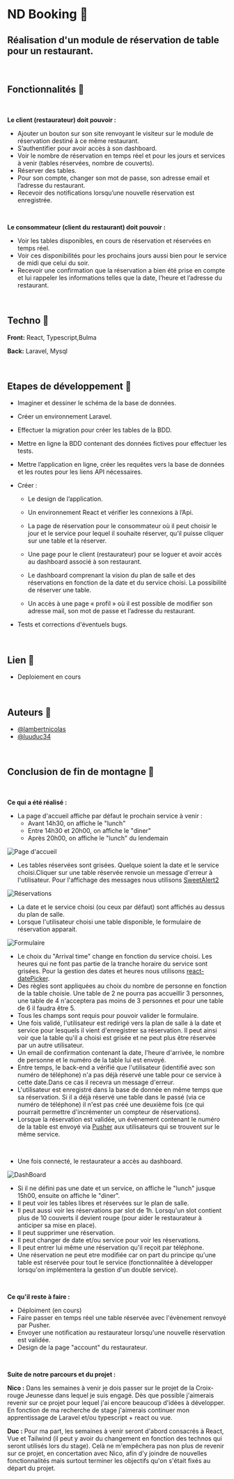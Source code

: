
# ND Booking 🍴




## Réalisation d'un module de réservation de table pour un restaurant.

&nbsp;
## Fonctionnalités 🥗

&nbsp;

**Le client (restaurateur) doit pouvoir :**

- Ajouter un bouton sur son site renvoyant le visiteur sur le module de réservation destiné à ce même restaurant.
- S’authentifier pour avoir accès à son dashboard.
- Voir le nombre de réservation en temps réel et pour les jours et services à venir (tables réservées, nombre de couverts).
- Réserver des tables.
- Pour son compte, changer son mot de passe, son adresse email et l’adresse du restaurant.
- Recevoir des notifications lorsqu’une nouvelle réservation est enregistrée.

&nbsp;

**Le consommateur (client du restaurant) doit pouvoir :**

- Voir les tables disponibles, en cours de réservation et réservées en temps réel.
- Voir ces disponibilités pour les prochains jours aussi bien pour le service de midi que celui du soir.
- Recevoir une confirmation que la réservation a bien été prise en compte et lui rappeler les informations telles que la date, l’heure et l’adresse du restaurant.

&nbsp;
## Techno 🍕

**Front:** React, Typescript,Bulma

**Back:** Laravel, Mysql

&nbsp;
## Etapes de développement 🍔

* Imaginer et dessiner le schéma de la base de données.
* Créer un environnement Laravel.
* Effectuer la migration pour créer les tables de la BDD.
* Mettre en ligne la BDD contenant des données fictives pour effectuer les tests.
* Mettre l’application en ligne, créer les requêtes vers la base de données et les routes pour les liens API nécessaires.
* Créer :

  * Le design de l’application.

  * Un environnement React et vérifier les connexions à l’Api.

  * La page de réservation pour le consommateur où il peut choisir le jour et le service pour lequel il souhaite réserver, qu’il puisse cliquer sur une table et la réserver.

  * Une page pour le client (restaurateur) pour se loguer et avoir accès au dashboard associé à son restaurant.

  * Le dashboard comprenant la vision du plan de salle et des réservations en fonction de la date et du service choisi. La possibilité de réserver une table.

  * Un accès à une page « profil » où il est possible de modifier son adresse mail, son mot de passe et l’adresse du restaurant.

* Tests et corrections d'éventuels bugs.
 
&nbsp;
## Lien 🍟

 - Deploiement en cours

&nbsp;
## Auteurs 🍗

- [@lambertnicolas](https://github.com/lambertnicolas)
- [@luuduc34](https://github.com/luuduc34)

&nbsp;

## Conclusion de fin de montagne 📝

&nbsp;

**Ce qui a été réalisé :**

- La page d'accueil affiche par défaut le prochain service à venir :
  * Avant 14h30, on affiche le "lunch"
  * Entre 14h30 et 20h00, on affiche le "diner"
  * Après 20h00, on affiche le "lunch" du lendemain

![Page d'accueil](https://raw.githubusercontent.com/lambertnicolas/NDBooking/main/resources/img/ndb1.jpg)
- Les tables réservées sont grisées. Quelque soient la date et le service choisi.Cliquer sur une table réservée renvoie un message d'erreur à l'utilisateur. Pour l'affichage des messages nous utilisons [SweetAlert2](https://sweetalert2.github.io/)

![Réservations](https://raw.githubusercontent.com/lambertnicolas/NDBooking/main/resources/img/ndb4.jpg)

- La date et le service choisi (ou ceux par défaut) sont affichés au dessus du plan de salle.
- Lorsque l'utilisateur choisi une table disponible, le formulaire de réservation apparait.

![Formulaire](https://raw.githubusercontent.com/lambertnicolas/NDBooking/main/resources/img/ndb2.jpg)

- Le choix du "Arrival time" change en fonction du service choisi. Les heures qui ne font pas partie de la tranche horaire du service sont grisées. Pour la gestion des dates et heures nous utilisons [react-datePicker](https://reactdatepicker.com/).
- Des règles sont appliquées au choix du nombre de personne en fonction de la table choisie. Une table de 2 ne pourra pas accueillir 3 personnes, une table de 4 n'acceptera pas moins de 3 personnes et pour une table de 6 il faudra être 5.
- Tous les champs sont requis pour pouvoir valider le formulaire.
- Une fois validé, l'utilisateur est redirigé vers la plan de salle à la date et service pour lesquels il vient d'enregistrer sa réservation. Il peut ainsi voir que la table qu'il a choisi est grisée et ne peut plus être réservée par un autre utilisateur.
- Un email de confirmation contenant la date, l'heure d'arrivée, le nombre de personne et le numéro de la table lui est envoyé.
- Entre temps, le back-end a vérifié que l'utilisateur (identifié avec son numéro de téléphone) n'a pas déjà réservé une table pour ce service à cette date.Dans ce cas il recevra un message d'erreur.
- L'utilisateur est enregistré dans la base de donnée en même temps que sa réservation. Si il a déjà réservé une table dans le passé (via ce numéro de téléphone) il n'est pas créé une deuxième fois (ce qui pourrait permettre d'incrémenter un compteur de réservations).
- Lorsque la réservation est validée, un évènement contenant le numéro de la table est envoyé via [Pusher](https://pusher.com/) aux utilisateurs qui se trouvent sur le même service.

&nbsp;

- Une fois connecté, le restaurateur a accès au dashboard.

![DashBoard](https://raw.githubusercontent.com/lambertnicolas/NDBooking/main/resources/img/ndb3.jpg)

- Si il ne défini pas une date et un service, on affiche le "lunch" jusque 15h00, ensuite on affiche le "diner".
- Il peut voir les tables libres et réservées sur le plan de salle.
- Il peut aussi voir les réservations par slot de 1h. Lorsqu'un slot contient plus de 10 couverts il devient rouge (pour aider le restaurateur à anticiper sa mise en place).
- Il peut supprimer une réservation.
- Il peut changer de date et/ou service pour voir les réservations.
- Il peut entrer lui même une réservation qu'il reçoit par téléphone.
- Une réservation ne peut etre modifiée car on part du principe qu'une table est réservée pour tout le service (fonctionnalitée à développer lorsqu'on implémentera la gestion d'un double service).

&nbsp;

**Ce qu'il reste à faire :**

- Déploiment (en cours)
- Faire passer en temps réel une table réservée avec l'évènement renvoyé par Pusher.
- Envoyer une notification au restaurateur lorsqu'une nouvelle réservation est validée.
- Design de la page "account" du restaurateur.

&nbsp;

**Suite de notre parcours et du projet :**

**Nico :** Dans les semaines à venir je dois passer sur le projet de la Croix-rouge Jeunesse dans lequel je suis engagé. Dès que possible j'aimerais revenir sur ce projet pour lequel j'ai encore beaucoup d'idées à développer. En fonction de ma recherche de stage j'aimerais continuer mon apprentissage de Laravel et/ou typescript + react ou vue.

**Duc :** Pour ma part, les semaines à venir seront d'abord consacrés à React, Vue et Tailwind (il peut y avoir du changement en fonction des technos qui seront utilisés lors du stage). Celà ne m'empêchera pas non plus de revenir sur ce projet, en concertation avec Nico, afin d'y joindre de nouvelles fonctionnalités mais surtout terminer les objectifs qu'on s'était fixés au départ du projet.
